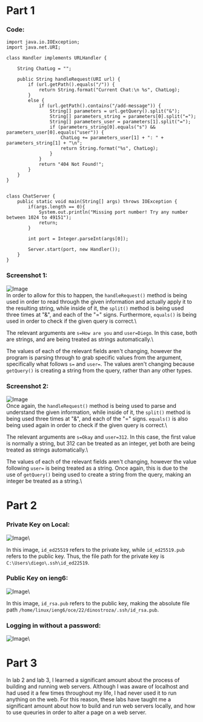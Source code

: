 <h1>Part 1</h1>
  
  
  
<h3>Code:</h3> 	

```
import java.io.IOException;
import java.net.URI;

class Handler implements URLHandler {
    
    String ChatLog = "";

    public String handleRequest(URI url) {
        if (url.getPath().equals("/")) {
            return String.format("Current Chat:\n %s", ChatLog);
        } 
        else {
            if (url.getPath().contains("/add-message")) {
                String[] parameters = url.getQuery().split("&");
                String[] parameters_string = parameters[0].split("=");
                String[] parameters_user = parameters[1].split("=");
                if (parameters_string[0].equals("s") && parameters_user[0].equals("user")) {
                    ChatLog += parameters_user[1] + ": " + parameters_string[1] + "\n";
                    return String.format("%s", ChatLog);
                }
            }
            return "404 Not Found!";
        }
    }
}


class ChatServer {
    public static void main(String[] args) throws IOException {
        if(args.length == 0){
            System.out.println("Missing port number! Try any number between 1024 to 49151");
            return;
        }

        int port = Integer.parseInt(args[0]);

        Server.start(port, new Handler());
    }
}
```
  
  
<h3>Screenshot 1:</h3>
  
![Image](https://i.imgur.com/rJk1583.png)\
In order to allow for this to happen, the `handleRequest()` method is being used in order to read through the given information and actually apply it to the resulting string, while inside of it, the `split()` method is being used three times at "&", and each of the "=" signs. Furthermore, `equals()` is being used in order to check if the given query is correct.\ 
  
The relevant arguments are `s=How are you` and `user=Diego`. In this case, both are strings, and are being treated as strings automatically.\
  
The values of each of the relevant fields aren't changing, however the program is parsing through to grab specific values from the argument, specifically what follows `s=` and `user=`. The values aren't changing because `getQuery()` is creating a string from the query, rather than any other types.  
  

<h3>Screenshot 2:</h3>
  
![Image](https://i.imgur.com/IEL7VMi.png)\
Once again, the `handleRequest()` method is being used to parse and understand the given information, while inside of it, the `split()` method is being used three times at "&", and each of the "=" signs. `equals()` is also being used again in order to check if the given query is correct.\ 
  
The relevant arguments are `s=Okay` and `user=312`. In this case, the first value is normally a string, but 312 can be treated as an integer, yet both are being treated as strings automatically.\
  
The values of each of the relevant fields aren't changing, however the value following `user=` is being treated as a string. Once again, this is due to the use of `getQuery()` being used to create a string from the query, making an integer be treated as a string.\
  
  
  
<h1>Part 2</h1>
  
  
<h3>Private Key on Local:</h3>
  
![Image](https://i.imgur.com/O3GtbiS.png)\
  
In this image, `id_ed25519` refers to the private key, while `id_ed25519.pub` refers to the public key. Thus, the file path for the private key is `C:\Users\diego\.ssh\id_ed22519`.
  
<h3>Public Key on ieng6:</h3>
  
![Image](https://i.imgur.com/J1NA7gG.png)\
  
In this image, `id_rsa.pub` refers to the public key, making the absolute file path `/home/linux/ieng6/oce/22/dinostroza/.ssh/id_rsa.pub`.
  
<h3>Logging in without a password:</h3>
  
![Image](https://i.imgur.com/osGwJKc.png)\
  
  
  
<h1>Part 3</h1>
  
  
  
In lab 2 and lab 3, I learned a significant amount about the process of building and running web servers. Although I was aware of localhost and had used it a few times throughout my life, I had never used it to run anything on the web. For this reason, these labs have taught me a significant amount about how to build and run web servers locally, and how to use queuries in order to alter a page on a web server.
